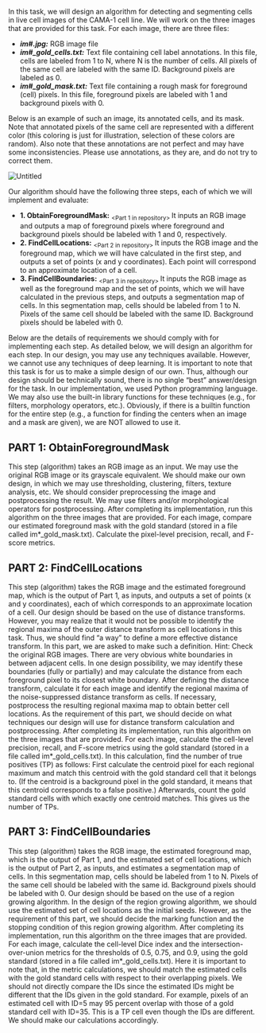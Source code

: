 In this task, we will design an algorithm for detecting and segmenting cells in live cell images of the CAMA-1 cell line. 
We will work on the three images that are provided for this task. For each image, there are three files:

- ***im#.jpg:*** RGB image file
- ***im#_gold_cells.txt:*** Text file containing cell label annotations. In this file, cells are labeled from 1 to N, where N is the number of 
    cells. All pixels of the same cell are labeled with the same ID. Background pixels are labeled as 0.
- ***im#_gold_mask.txt:*** Text file containing a rough mask for foreground (cell) pixels.
    In this file, foreground pixels are labeled with 1 and background pixels with 0.

Below is an example of such an image, its annotated cells, and its mask. Note that annotated pixels of the
same cell are represented with a different color (this coloring is just for illustration, selection of these
colors are random). Also note that these annotations are not perfect and may have some inconsistencies. Please use annotations, as they
are, and do not try to correct them.

![Untitled](https://github.com/AmirTabatabaei-git/CellSeg-LiveCAMA1/assets/132440248/1faaad10-750a-450c-a9e8-a0d5d4995394)


Our algorithm should have the following three steps, each of which we will implement and evaluate:

- **1. ObtainForegroundMask:** <sub> <Part 1 in repository> </sub> It inputs an RGB image and outputs a map of foreground pixels where foreground and background pixels 
    should be labeled with 1 and 0, respectively. 
- **2. FindCellLocations:** <sub> <Part 2 in repository> </sub> It inputs the RGB image and the foreground map, which we will have calculated in the first step, and outputs a set of points (x and y coordinates). Each point will correspond to an approximate location of a cell.
- **3. FindCellBoundaries:** <sub> <Part 3 in repository> </sub> It inputs the RGB image as well as the foreground map and the set of points, which we will have calculated
    in the previous steps, and outputs a segmentation map of cells. In this segmentation map, cells should be labeled from 1 to N. 
    Pixels of the same cell should be labeled with the same ID. Background pixels should be labeled with 0.

Below are the details of requirements we should comply with for implementing each step. As detailed below, we will design an algorithm for
each step. In our design, you may use any techniques available. However, we cannot use any techniques of deep learning. It is important to
note that this task is for us to make a simple design of our own. Thus, although our design should be technically sound, there is no single
“best” answer/design for the task.
In our implementation, we used Python programming language. We may also use the built-in library functions for these techniques (e.g., for filters,
morphology operators, etc.). Obviously, if there is a builtin function for the entire step (e.g., a function for finding the centers when an image 
and a mask are given), we are NOT allowed to use it.

## PART 1: ObtainForegroundMask

This step (algorithm) takes an RGB image as an input. We may use the original RGB image or its grayscale equivalent. We should make our own design, in which we may use thresholding, clustering,
filters, texture analysis, etc. We should consider preprocessing the image and postprocessing the result. We may use filters and/or morphological operators for postprocessing.
After completing its implementation, run this algorithm on the three images that are provided. For each image, compare our estimated foreground mask with the gold standard (stored in a file called
im*_gold_mask.txt). Calculate the pixel-level precision, recall, and F-score metrics.

## PART 2: FindCellLocations

This step (algorithm) takes the RGB image and the estimated foreground map, which is the output of Part 1, as inputs, and outputs a set of points (x and y coordinates), each of which corresponds to an
approximate location of a cell. Our design should be based on the use of distance transforms. However, you may realize that it would not be
possible to identify the regional maxima of the outer distance transform as cell locations in this task. Thus, we should find “a way” to define a more effective distance transform. In this part, we are asked to make
such a definition. Hint: Check the original RGB images. There are very obvious white boundaries in between adjacent cells. In one design possibility, we may identify these boundaries (fully or partially)
and may calculate the distance from each foreground pixel to its closest white boundary.
After defining the distance transform, calculate it for each image and identify the regional maxima of the noise-suppressed distance transform as cells. If necessary, postprocess the resulting regional maxima map to obtain better cell locations. As the requirement of this part, we should decide on
what techniques our design will use for distance transform calculation and postprocessing.
After completing its implementation, run this algorithm on the three images that are provided. For
each image, calculate the cell-level precision, recall, and F-score metrics using the gold standard
(stored in a file called im*_gold_cells.txt). In this calculation, find the number of true positives (TP) as
follows: First calculate the centroid pixel for each regional maximum and match this centroid with the
gold standard cell that it belongs to. (If the centroid is a background pixel in the gold standard, it means
that this centroid corresponds to a false positive.) Afterwards, count the gold standard cells with which
exactly one centroid matches. This gives us the number of TPs.

## PART 3: FindCellBoundaries

This step (algorithm) takes the RGB image, the estimated foreground map, which is the output of Part
1, and the estimated set of cell locations, which is the output of Part 2, as inputs, and estimates a
segmentation map of cells. In this segmentation map, cells should be labeled from 1 to N. Pixels of the
same cell should be labeled with the same id. Background pixels should be labeled with 0. Our design
should be based on the use of a region growing algorithm.
In the design of the region growing algorithm, we should use the estimated set of cell locations as the
initial seeds. However, as the requirement of this part, we should decide the marking function and
the stopping condition of this region growing algorithm.
After completing its implementation, run this algorithm on the three images that are provided. For
each image, calculate the cell-level Dice index and the intersection-over-union metrics for the
thresholds of 0.5, 0.75, and 0.9, using the gold standard (stored in a file called im*_gold_cells.txt).
Here it is important to note that, in the metric calculations, we should match the estimated cells with
the gold standard cells with respect to their overlapping pixels. We should not directly compare the IDs since the estimated IDs might be different that the
IDs given in the gold standard. For example, pixels of an estimated cell with ID=5 may 95 percent
overlap with those of a gold standard cell with ID=35. This is a TP cell even though the IDs are different.
We should make our calculations accordingly.
